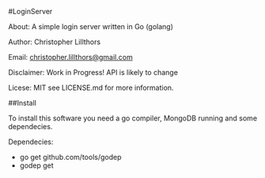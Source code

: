 #LoginServer

About:
A simple login server written in Go (golang)

Author:
Christopher Lillthors

Email:
christopher.lillthors@gmail.com

Disclaimer:
Work in Progress! API is likely to change

Licese:
MIT see LICENSE.md for more information.

##Install

To install this software you need a go compiler, MongoDB running and some dependecies.

Dependecies:
* go get github.com/tools/godep
* godep get